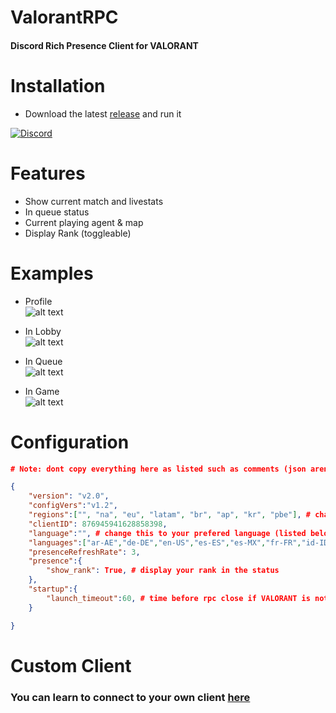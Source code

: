 # ValorantRPC

#### Discord Rich Presence Client for VALORANT

# Installation
- Download the latest [release](https://github.com/keivsc/ValorantRPC/releases/) and run it

[![Discord](https://img.shields.io/badge/discord-join-7389D8?style=flat&logo=discord)](https://discord.gg/dFZzaaHYGG)

# Features
- Show current match and livestats
- In queue status
- Current playing agent & map
- Display Rank (toggleable)

# Examples
- Profile <br/>
![alt text](https://cdn.discordapp.com/attachments/701967775580815380/877752234685902968/unknown.png)

- In Lobby <br/>
![alt text](https://cdn.discordapp.com/attachments/701967775580815380/877753154811346984/unknown.png)

- In Queue <br/>
![alt text](https://cdn.discordapp.com/attachments/701967775580815380/877753370704744458/unknown.png)

- In Game <br/>
![alt text](https://cdn.discordapp.com/attachments/701967775580815380/877766232512802816/unknown.png)

# Configuration

```json
# Note: dont copy everything here as listed such as comments (json aren't allowed to have comments)

{
    "version": "v2.0",
    "configVers":"v1.2",
    "regions":["", "na", "eu", "latam", "br", "ap", "kr", "pbe"], # change the first item in the list to your prefered region (this is done automatically)
    "clientID": 876945941628858398, 
    "language":"", # change this to your prefered language (listed below)
    "languages":["ar-AE","de-DE","en-US","es-ES","es-MX","fr-FR","id-ID","it-IT","ja-JP","ko-KR","pl-PL","pt-BR","ru-RU","th-TH","tr-TR","vi-VN","zh-CN","zh-TW"],
    "presenceRefreshRate": 3,
    "presence":{
        "show_rank": True, # display your rank in the status
    },
    "startup":{
        "launch_timeout":60, # time before rpc close if VALORANT is not detected
    }

}
```

# Custom Client
### You can learn to connect to your own client [here](https://github.com/keivsc/ValorantRPC/wiki/Custom-Application)
